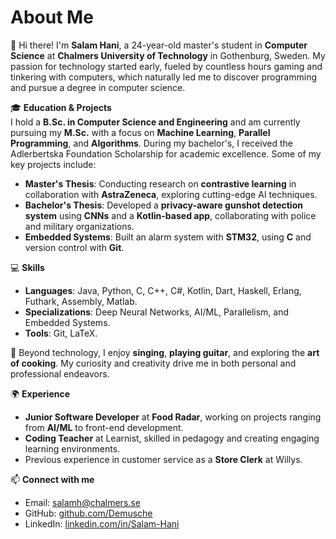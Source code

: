# About Me

👋 Hi there! I'm **Salam Hani**, a 24-year-old master's student in **Computer Science** at **Chalmers University of Technology** in Gothenburg, Sweden. My passion for technology started early, fueled by countless hours gaming and tinkering with computers, which naturally led me to discover programming and pursue a degree in computer science.

🎓 **Education & Projects**  
I hold a **B.Sc. in Computer Science and Engineering** and am currently pursuing my **M.Sc.** with a focus on **Machine Learning**, **Parallel Programming**, and **Algorithms**. During my bachelor's, I received the Adlerbertska Foundation Scholarship for academic excellence. Some of my key projects include:
- **Master's Thesis**: Conducting research on **contrastive learning** in collaboration with **AstraZeneca**, exploring cutting-edge AI techniques.
- **Bachelor's Thesis**: Developed a **privacy-aware gunshot detection system** using **CNNs** and a **Kotlin-based app**, collaborating with police and military organizations.
- **Embedded Systems**: Built an alarm system with **STM32**, using **C** and version control with **Git**.
  
💻 **Skills**  
- **Languages**: Java, Python, C, C++, C#, Kotlin, Dart, Haskell, Erlang, Futhark, Assembly, Matlab.  
- **Specializations**: Deep Neural Networks, AI/ML, Parallelism, and Embedded Systems.  
- **Tools**: Git, LaTeX.  

🎤 Beyond technology, I enjoy **singing**, **playing guitar**, and exploring the **art of cooking**. My curiosity and creativity drive me in both personal and professional endeavors.

🌍 **Experience**  
- **Junior Software Developer** at **Food Radar**, working on projects ranging from **AI/ML** to front-end development.
- **Coding Teacher** at Learnist, skilled in pedagogy and creating engaging learning environments.
- Previous experience in customer service as a **Store Clerk** at Willys.

📫 **Connect with me**  
- Email: [salamh@chalmers.se](mailto:salamh@chalmers.se)  
- GitHub: [github.com/Demusche](https://github.com/Demusche)  
- LinkedIn: [linkedin.com/in/Salam-Hani](https://linkedin.com/in/Salam-Hani)
